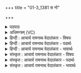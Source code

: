 +++
title = "01-3_1381 स नो"

+++
<details><summary>पदपाठः</summary>

सः। नः꣣। वे꣡दः꣢꣯। अ꣣मा꣡त्य꣢म्। अ꣣ग्निः꣢। र꣣क्षतु। श꣡न्त꣢꣯मः। उ꣣त꣢। अ꣣स्मा꣢न्। पा꣣तु। अ꣡ꣳह꣢꣯सः। १३८१।
</details>

<details><summary>अधिमन्त्रम् (VC)</summary>

- अग्निः
- वसिष्ठो मैत्रावरुणिः
- गायत्री
- षड्जः
</details>

<details><summary>हिन्दी : आचार्य रामनाथ वेदालंकार - विषयः</summary>

अगले मन्त्र में उपासक अपनी आकाङ्क्षा प्रकट कर रहा है।
</details>

<details><summary>हिन्दी : आचार्य रामनाथ वेदालंकार - पदार्थः</summary>

पदार्थान्वय -  (सः) वह (शन्तमः) अतिशय शान्तिदायक (अग्निः) अग्रनायक परमेश्वर (नः) हमारे (अमात्यम्) साथ रहनेवाले (वेदः) ज्ञान की वा दिव्य धन की(रक्षतु)रक्षा करे(उत) और (अहंसः) पाप से (नः) हमें (पातु) बचाये ॥३॥
</details>

<details><summary>हिन्दी : आचार्य रामनाथ वेदालंकार - भावार्थः</summary>

भावार्थ -  परमात्मा में विश्वास से दिव्य गुण रक्षित होते हैं और पाप नष्ट हो जाते हैं ॥३॥
</details>

<details><summary>संस्कृत : आचार्य रामनाथ वेदालंकार - विषयः</summary>

अथोपासकः स्वाकाङ्क्षां प्रकटयति।
</details>

<details><summary>संस्कृत : आचार्य रामनाथ वेदालंकार - पदार्थः</summary>

पदार्थान्वय -  (सः) असौ (शन्तमः) शंकरतमः (अग्निः) अग्रनायकः परमेश्वरः (नः) अस्माकम् (अमात्यम्२) सहभूतम्।[अमा इत्यव्ययं सहार्थवाचकम्,ततः‘अव्ययात् त्यप्।’अ० ४।२।१०४ इति त्यप् प्रत्ययः।] (वेदः) ज्ञानं दिव्यं धनं वा (रक्षतु) पालयतु। (उत) अपि च (अंहसः) पापात् (नः) अस्मान् (पातु) त्रायताम् ॥३॥३
</details>

<details><summary>संस्कृत : आचार्य रामनाथ वेदालंकार - भावार्थः</summary>

भावार्थ -  परमात्मनि विश्वासाद् दिव्यगुणा रक्ष्यन्ते पापानि च विद्राव्यन्ते ॥३॥
</details>